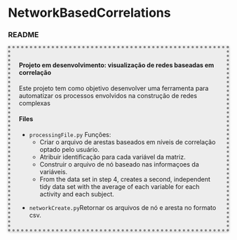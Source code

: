 # NetworkBasedCorrelations

<div id="readme" class="section level3">
<h3>README</h3>
<div style="border: 5px dotted gray; padding: 10px 20px; background-color:#ededed; box-shadow: 0 1px 5px rgba(0, 0, 0, 0.25);">
<h4 id="Projeto em desenvolvimento: visualização de redes baseadas correlação">Projeto em desenvolvimento: visualização de redes baseadas em correlação</h4>
<p>Este projeto tem como objetivo desenvolver uma ferramenta para automatizar os processos envolvidos na construção de redes complexas</p>
<h4 id="files">Files</h4>
<ul>
<li><code>processingFile.py</code> Funções:
<ul>
<li>Criar o arquivo de arestas baseados em níveis de correlação optado pelo usuário.</li>
<li>Atribuir identificação para cada variável da matriz.</li>
<li>Construir o arquivo de nó baseado nas informaçoes da variáveis.</li>
<li>From the data set in step 4, creates a second, independent tidy data set with the average of each variable for each activity and each subject.</li>
</ul></li>
<li><p><code>networkCreate.py</code>Retornar os arquivos de nó e aresta no formato csv.</p></li>
</ul>
</div>
